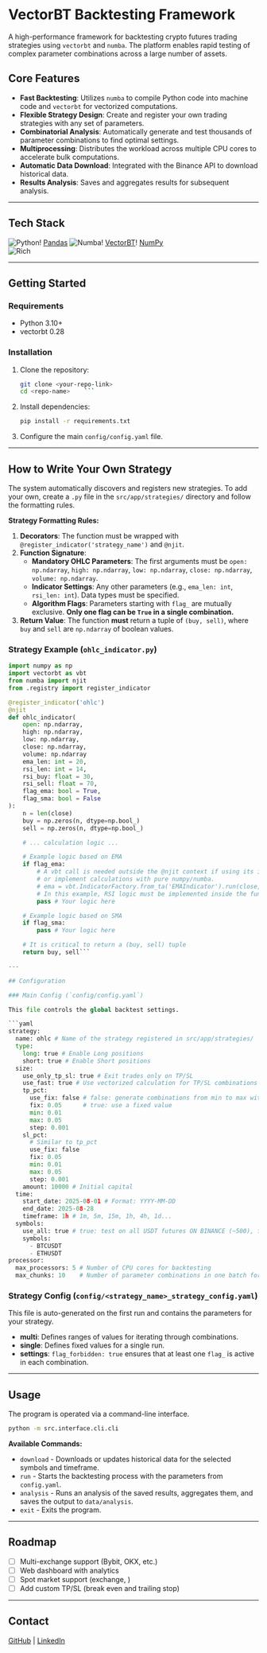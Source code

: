 # VectorBT Backtesting Framework

A high-performance framework for backtesting crypto futures trading strategies using `vectorbt` and `numba`. The platform enables rapid testing of complex parameter combinations across a large number of assets.

## Core Features

-   **Fast Backtesting**: Utilizes `numba` to compile Python code into machine code and `vectorbt` for vectorized computations.
-   **Flexible Strategy Design**: Create and register your own trading strategies with any set of parameters.
-   **Combinatorial Analysis**: Automatically generate and test thousands of parameter combinations to find optimal settings.
-   **Multiprocessing**: Distributes the workload across multiple CPU cores to accelerate bulk computations.
-   **Automatic Data Download**: Integrated with the Binance API to download historical data.
-   **Results Analysis**: Saves and aggregates results for subsequent analysis.

---  

## Tech Stack

![Python](https://img.shields.io/badge/Python-3776AB?style=for-the-badge&logo=python&logoColor=white)!
[Pandas](https://img.shields.io/badge/Pandas-150458?style=for-the-badge&logo=pandas&logoColor=white)
![Numba](https://img.shields.io/badge/Numba-00A3E0?style=for-the-badge&logo=python&logoColor=white)!
[VectorBT](https://img.shields.io/badge/VectorBT-1A1A1A?style=for-the-badge)!
[NumPy](https://img.shields.io/badge/NumPy-013243?style=for-the-badge&logo=numpy&logoColor=white)  
![Rich](https://img.shields.io/badge/Rich-9C27B0?style=for-the-badge&logo=python&logoColor=white)


---  

## Getting Started

### Requirements

-   Python 3.10+
-   vectorbt 0.28

### Installation

1.  Clone the repository:
    ```bash  
    git clone <your-repo-link>  
    cd <repo-name>    ```  
2.  Install dependencies:
    ```bash  
    pip install -r requirements.txt  
    ```  
3.  Configure the main `config/config.yaml` file.

---  

## How to Write Your Own Strategy

The system automatically discovers and registers new strategies. To add your own, create a `.py` file in the `src/app/strategies/` directory and follow the formatting rules.

**Strategy Formatting Rules:**

1.  **Decorators**: The function must be wrapped with `@register_indicator('strategy_name')` and `@njit`.
2.  **Function Signature**:
    *   **Mandatory OHLC Parameters**: The first arguments must be `open: np.ndarray`, `high: np.ndarray`, `low: np.ndarray`, `close: np.ndarray`, `volume: np.ndarray`.
    *   **Indicator Settings**: Any other parameters (e.g., `ema_len: int`, `rsi_len: int`). Data types must be specified.
    *   **Algorithm Flags**: Parameters starting with `flag_` are mutually exclusive. **Only one flag can be `True` in a single combination.**
3.  **Return Value**: The function **must** return a tuple of `(buy, sell)`, where `buy` and `sell` are `np.ndarray` of boolean values.

### Strategy Example (`ohlc_indicator.py`)

```python  
import numpy as np
import vectorbt as vbt
from numba import njit
from .registry import register_indicator

@register_indicator('ohlc')
@njit
def ohlc_indicator(
    open: np.ndarray,
    high: np.ndarray,
    low: np.ndarray,
    close: np.ndarray,
    volume: np.ndarray
    ema_len: int = 20,
    rsi_len: int = 14,
    rsi_buy: float = 30,
    rsi_sell: float = 70,
    flag_ema: bool = True,
    flag_sma: bool = False
):
    n = len(close)
    buy = np.zeros(n, dtype=np.bool_)
    sell = np.zeros(n, dtype=np.bool_)

    # ... calculation logic ...

    # Example logic based on EMA
    if flag_ema:
        # A vbt call is needed outside the @njit context if using its indicators,
        # or implement calculations with pure numpy/numba.
        # ema = vbt.IndicatorFactory.from_ta('EMAIndicator').run(close, ema_len).ema_indicator
        # In this example, RSI logic must be implemented inside the function.
        pass # Your logic here

    # Example logic based on SMA
    if flag_sma:
        pass # Your logic here

    # It is critical to return a (buy, sell) tuple
    return buy, sell```

---

## Configuration

### Main Config (`config/config.yaml`)

This file controls the global backtest settings.

```yaml
strategy:
  name: ohlc # Name of the strategy registered in src/app/strategies/
  type:
    long: true # Enable Long positions
    short: true # Enable Short positions
  size:
    use_only_tp_sl: true # Exit trades only on TP/SL
    use_fast: true # Use vectorized calculation for TP/SL combinations
    tp_pct:
      use_fix: false # false: generate combinations from min to max with a step
      fix: 0.05      # true: use a fixed value
      min: 0.01
      max: 0.05
      step: 0.001
    sl_pct:
      # Similar to tp_pct
      use_fix: false
      fix: 0.05
      min: 0.01
      max: 0.05
      step: 0.001
    amount: 10000 # Initial capital
  time:
    start_date: 2025-08-01 # Format: YYYY-MM-DD
    end_date: 2025-08-28
    timeframe: 1h # 1m, 5m, 15m, 1h, 4h, 1d...
  symbols:
    use_all: true # true: test on all USDT futures ON BINANCE (~500), false: use the list below
    symbols:
      - BTCUSDT
	  - ETHUSDT
processor:
  max_processors: 5 # Number of CPU cores for backtesting
  max_chunks: 10    # Number of parameter combinations in one batch for processing
```

### Strategy Config (`config/<strategy_name>_strategy_config.yaml`)

This file is auto-generated on the first run and contains the parameters for your strategy.

-   **multi**: Defines ranges of values for iterating through combinations.
-   **single**: Defines fixed values for a single run.
-   **settings**: `flag_forbidden: true` ensures that at least one `flag_` is active in each combination.

---  

## Usage

The program is operated via a command-line interface.

```bash  
python -m src.interface.cli.cli  
```  

**Available Commands:**

-   `download` - Downloads or updates historical data for the selected symbols and timeframe.
-   `run` - Starts the backtesting process with the parameters from `config.yaml`.
-   `analysis` - Runs an analysis of the saved results, aggregates them, and saves the output to `data/analysis`.
-   `exit` - Exits the program.

---  

## Roadmap

-   [ ] Multi-exchange support (Bybit, OKX, etc.)
-   [ ] Web dashboard with analytics
-   [ ] Spot market support (exchange, )
-  [ ] Add custom TP/SL (break even and trailing stop)

---  

## Contact
[GitHub](https://github.com/sotaireange/cv) | [LinkedIn](https://www.linkedin.com/in/sotaireange/)
